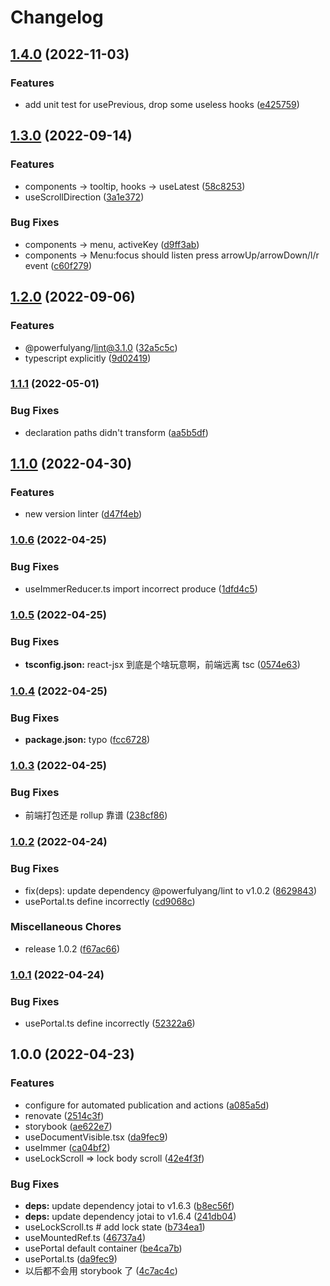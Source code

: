 # Changelog

## [1.4.0](https://github.com/powerfulyang/hooks/compare/v1.3.0...v1.4.0) (2022-11-03)


### Features

* add unit test for usePrevious, drop some useless hooks ([e425759](https://github.com/powerfulyang/hooks/commit/e42575966f77ebaecb0040be53d79f90b7035df6))

## [1.3.0](https://github.com/powerfulyang/hooks/compare/v1.2.0...v1.3.0) (2022-09-14)


### Features

* components -> tooltip, hooks -> useLatest ([58c8253](https://github.com/powerfulyang/hooks/commit/58c8253b47e59e5fa9393a15eae0847998e310f9))
* useScrollDirection ([3a1e372](https://github.com/powerfulyang/hooks/commit/3a1e3727036214e5880684c3bb200d6eca3fca4b))


### Bug Fixes

* components -> menu, activeKey ([d9ff3ab](https://github.com/powerfulyang/hooks/commit/d9ff3ab9890078c14723753962e68792c6585fb0))
* components -> Menu:focus should listen press arrowUp/arrowDown/l/r event ([c60f279](https://github.com/powerfulyang/hooks/commit/c60f279198e65d27cbfb06c682c53799fe5e31bd))

## [1.2.0](https://github.com/powerfulyang/hooks/compare/v1.1.1...v1.2.0) (2022-09-06)


### Features

* @powerfulyang/lint@3.1.0 ([32a5c5c](https://github.com/powerfulyang/hooks/commit/32a5c5cfadcde4a1bf05c4ad528f243cc2d6f9b3))
* typescript explicitly ([9d02419](https://github.com/powerfulyang/hooks/commit/9d02419350bdb9fbfceb19a29d74e1aea40ccc97))

### [1.1.1](https://github.com/powerfulyang/hooks/compare/v1.1.0...v1.1.1) (2022-05-01)


### Bug Fixes

* declaration paths didn't transform ([aa5b5df](https://github.com/powerfulyang/hooks/commit/aa5b5dfa07e436995444b978c5e447bfdd1855f7))

## [1.1.0](https://github.com/powerfulyang/hooks/compare/v1.0.6...v1.1.0) (2022-04-30)


### Features

* new version linter ([d47f4eb](https://github.com/powerfulyang/hooks/commit/d47f4eb139e7dd81cdbed712c71e0f4a1b4ab196))

### [1.0.6](https://github.com/powerfulyang/hooks/compare/v1.0.5...v1.0.6) (2022-04-25)


### Bug Fixes

* useImmerReducer.ts import incorrect produce ([1dfd4c5](https://github.com/powerfulyang/hooks/commit/1dfd4c5e5d4bb64eab6d672c343b71a3dbb27f58))

### [1.0.5](https://github.com/powerfulyang/hooks/compare/v1.0.4...v1.0.5) (2022-04-25)


### Bug Fixes

* **tsconfig.json:** react-jsx 到底是个啥玩意啊，前端远离 tsc ([0574e63](https://github.com/powerfulyang/hooks/commit/0574e632b31e8039511aa8b9b620e8c9f34c9b43))

### [1.0.4](https://github.com/powerfulyang/hooks/compare/v1.0.3...v1.0.4) (2022-04-25)

### Bug Fixes

- **package.json:** typo ([fcc6728](https://github.com/powerfulyang/hooks/commit/fcc67284c69a5deb26b7040797d31a2511fe7fef))

### [1.0.3](https://github.com/powerfulyang/hooks/compare/v1.0.2...v1.0.3) (2022-04-25)

### Bug Fixes

- 前端打包还是 rollup 靠谱 ([238cf86](https://github.com/powerfulyang/hooks/commit/238cf863399215d1be7f307542ea80e525278769))

### [1.0.2](https://github.com/powerfulyang/hooks/compare/v1.0.0...v1.0.2) (2022-04-24)

### Bug Fixes

- fix(deps): update dependency @powerfulyang/lint to v1.0.2 ([8629843](https://github.com/powerfulyang/hooks/commit/8629843a78d46681c62c2ebcc538f97ebd7b589a))
- usePortal.ts define incorrectly ([cd9068c](https://github.com/powerfulyang/hooks/commit/cd9068cb58ec307ddf13090ed725ff9a12cf2168))

### Miscellaneous Chores

- release 1.0.2 ([f67ac66](https://github.com/powerfulyang/hooks/commit/f67ac6627df6cc50a2f722df0dffb213338ea36d))

### [1.0.1](https://github.com/powerfulyang/hooks/compare/v1.0.0...v1.0.1) (2022-04-24)

### Bug Fixes

- usePortal.ts define incorrectly ([52322a6](https://github.com/powerfulyang/hooks/commit/52322a61c09d2d78ffc7d9704d2f58ec1d231b94))

## 1.0.0 (2022-04-23)

### Features

- configure for automated publication and actions ([a085a5d](https://github.com/powerfulyang/hooks/commit/a085a5d8dc7b3fd2726b1a31c151127071a49102))
- renovate ([2514c3f](https://github.com/powerfulyang/hooks/commit/2514c3ff247be30a0645e8cab549e1a7a006f064))
- storybook ([ae622e7](https://github.com/powerfulyang/hooks/commit/ae622e75457047c0ef5fd704479fb94d091d589d))
- useDocumentVisible.tsx ([da9fec9](https://github.com/powerfulyang/hooks/commit/da9fec9e25c783bc48f4cdab030f594c81378e5d))
- useImmer ([ca04bf2](https://github.com/powerfulyang/hooks/commit/ca04bf2ce9f826842e3822f6089809b08688c231))
- useLockScroll => lock body scroll ([42e4f3f](https://github.com/powerfulyang/hooks/commit/42e4f3fc02b394cb54d79ba746d5bee920dd501e))

### Bug Fixes

- **deps:** update dependency jotai to v1.6.3 ([b8ec56f](https://github.com/powerfulyang/hooks/commit/b8ec56fd34c65e790739d72d60ae6e105ccc2137))
- **deps:** update dependency jotai to v1.6.4 ([241db04](https://github.com/powerfulyang/hooks/commit/241db0404707db271d361f09415500a6f9d1cb7a))
- useLockScroll.ts # add lock state ([b734ea1](https://github.com/powerfulyang/hooks/commit/b734ea1c8bee6e7e172dd093bcfe509afca72674))
- useMountedRef.ts ([46737a4](https://github.com/powerfulyang/hooks/commit/46737a456219593c414e163419ea0cd67201613d))
- usePortal default container ([be4ca7b](https://github.com/powerfulyang/hooks/commit/be4ca7b871df5e48a9c149b47d56eadee4ded205))
- usePortal.ts ([da9fec9](https://github.com/powerfulyang/hooks/commit/da9fec9e25c783bc48f4cdab030f594c81378e5d))
- 以后都不会用 storybook 了 ([4c7ac4c](https://github.com/powerfulyang/hooks/commit/4c7ac4cb4b7cd46e9ae7d18a8db1003dfbc8c65e))
